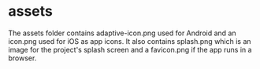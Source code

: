 # assets
The assets folder contains adaptive-icon.png used for Android and an icon.png used for iOS as app icons. It also contains splash.png which is an image for the project's splash screen and a favicon.png if the app runs in a browser.